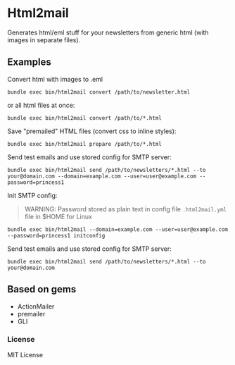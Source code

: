 # Html2mail

Generates html/eml stuff for your newsletters from generic html (with images in separate files).


## Examples

Convert html with images to .eml

`bundle exec bin/html2mail convert /path/to/newsletter.html`

or all html files at once:

`bundle exec bin/html2mail convert /path/to/*.html`


Save "premailed" HTML files (convert css to inline styles):

`bundle exec bin/html2mail prepare /path/to/*.html`


Send test emails and use stored config for SMTP server:

`bundle exec bin/html2mail send /path/to/newsletters/*.html --to your@domain.com --domain=example.com --user=user@example.com --password=princess1 `

Init SMTP config:

> WARNING: Password stored as plain text in config file `.html2mail.yml` file in $HOME for Linux

`bundle exec bin/html2mail --domain=example.com --user=user@example.com --password=princess1 initconfig`

Send test emails and use stored config for SMTP server:

`bundle exec bin/html2mail send /path/to/newsletters/*.html --to your@domain.com`


## Based on gems

 * ActionMailer
 * premailer
 * GLI


### License

MIT License